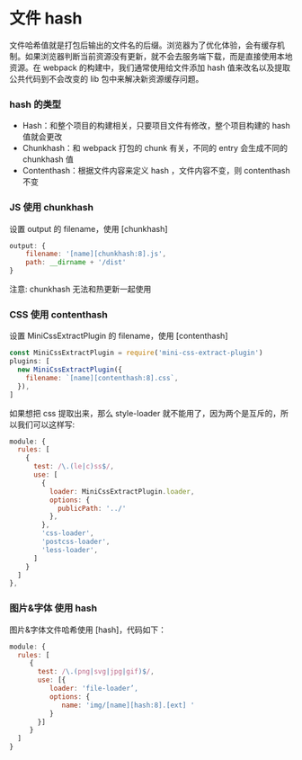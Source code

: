 # 文件 hash

⽂件哈希值就是打包后输出的⽂件名的后缀。浏览器为了优化体验，会有缓存机制。如果浏览器判断当前资源没有更新，就不会去服务端下载，而是直接使用本地资源。在 webpack 的构建中，我们通常使用给文件添加 hash 值来改名以及提取公共代码到不会改变的 lib 包中来解决新资源缓存问题。

### hash 的类型

- Hash：和整个项⽬的构建相关，只要项⽬⽂件有修改，整个项⽬构建的 hash 值就会更改
- Chunkhash：和 webpack 打包的 chunk 有关，不同的 entry 会⽣成不同的 chunkhash 值
- Contenthash：根据⽂件内容来定义 hash ，⽂件内容不变，则 contenthash 不变

### JS 使用 chunkhash

设置 output 的 filename，使⽤ [chunkhash]

```js
output: {
    filename: '[name][chunkhash:8].js',
    path: __dirname + '/dist'
}
```

注意: chunkhash 无法和热更新一起使用

### CSS 使用 contenthash

设置 MiniCssExtractPlugin 的 filename，使⽤ [contenthash]

```js
const MiniCssExtractPlugin = require('mini-css-extract-plugin')
plugins: [
  new MiniCssExtractPlugin({
    filename: `[name][contenthash:8].css`,
  }),
]
```

如果想把 css 提取出来，那么 style-loader 就不能用了，因为两个是互斥的，所以我们可以这样写:

```js
module: {
  rules: [
    {
      test: /\.(le|c)ss$/,
      use: [
        {
          loader: MiniCssExtractPlugin.loader,
          options: {
            publicPath: '../'
          },
        },
        'css-loader',
        'postcss-loader',
        'less-loader',
      ]
    }
  ]
},
```

### 图片&字体 使用 hash

图片&字体文件哈希使⽤ [hash]，代码如下：

```js
module: {
  rules: [
     {
       test: /\.(png|svg|jpg|gif)$/,
       use: [{
          loader: 'file-loader’,
          options: {
             name: 'img/[name][hash:8].[ext] '
          }
       }]
     }
  ]
}
```
